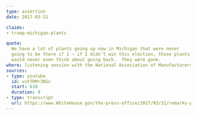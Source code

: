 ```yaml
---
type: assertion
date: 2017-03-31

claims:
- trump-michigan-plants

quote:
  We have a lot of plants going up now in Michigan that were never
  going to be there if I — if I didn’t win this election, those plants
  would never even think about going back.  They were gone.
where: listening session with the National Association of Manufacturers
sources:
- type: youtube
  id: vutTHMr3NSc
  start: 610
  duration: 9
- type: transcript
  url: https://www.WhiteHouse.gov/the-press-office/2017/03/31/remarks-president-trump-listening-session-national-association
---
```

